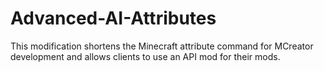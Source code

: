 # Advanced-AI-Attributes
This modification shortens the Minecraft attribute command for MCreator development and allows clients to use an API mod for their mods.
